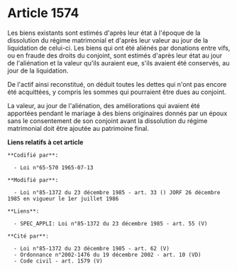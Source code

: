 # Article 1574

Les biens existants sont estimés d'après leur état à l'époque de la dissolution du régime matrimonial et d'après leur valeur
au jour de la liquidation de celui-ci. Les biens qui ont été aliénés par donations entre vifs, ou en fraude des droits du
conjoint, sont estimés d'après leur état au jour de l'aliénation et la valeur qu'ils auraient eue, s'ils avaient été
conservés, au jour de la liquidation.

De l'actif ainsi reconstitué, on déduit toutes les dettes qui n'ont pas encore été acquittées, y compris les sommes qui
pourraient être dues au conjoint.

La valeur, au jour de l'aliénation, des améliorations qui avaient été apportées pendant le mariage à des biens originaires
donnés par un époux sans le consentement de son conjoint avant la dissolution du régime matrimonial doit être ajoutée au
patrimoine final.

**Liens relatifs à cet article**

	**Codifié par**:

	  - Loi n°65-570 1965-07-13

	**Modifié par**:

	  - Loi n°85-1372 du 23 décembre 1985 - art. 33 () JORF 26 décembre 1985 en vigueur le 1er juillet 1986

	**Liens**:

	  - SPEC_APPLI: Loi n°85-1372 du 23 décembre 1985 - art. 55 (V)

	**Cité par**:

	  - Loi n°85-1372 du 23 décembre 1985 - art. 62 (V)
	  - Ordonnance n°2002-1476 du 19 décembre 2002 - art. 10 (VD)
	  - Code civil - art. 1579 (V)
